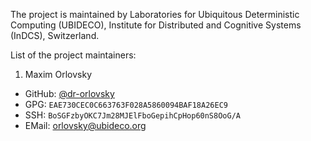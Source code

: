 The project is maintained by Laboratories for Ubiquitous Deterministic Computing (UBIDECO),
Institute for Distributed and Cognitive Systems (InDCS), Switzerland.

List of the project maintainers:

1. Maxim Orlovsky

- GitHub: [@dr-orlovsky](https://github.com/dr-orlovsky)
- GPG: `EAE730CEC0C663763F028A5860094BAF18A26EC9`
- SSH: `BoSGFzbyOKC7Jm28MJElFboGepihCpHop60nS8OoG/A`
- EMail: [orlovsky@ubideco.org](mailto:orlovsky@ubideco.org)
